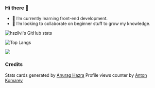 ### Hi there 👋

<!--
**hszilvi/hszilvi** is a ✨ _special_ ✨ repository because its `README.md` (this file) appears on your GitHub profile.

Here are some ideas to get you started: -->

- 🌱 I’m currently learning front-end development.
- 👯 I’m looking to collaborate on beginner stuff to grow my knowledge. 


![hszilvi's GitHub stats](https://github-readme-stats.vercel.app/api?username=hszilvi&show_icons=true&theme=radical)

![Top Langs](https://github-readme-stats.vercel.app/api/top-langs/?username=hszilvi&layout=compact)

<!--[![hszilvi's GitHub stats](https://github-readme-stats.vercel.app/api?username=hszilvi)](https://github.com/hszilvi/github-readme-stats) -->
![](https://komarev.com/ghpvc/?username=your-github-hszilvi&abbreviated=true)


### Credits
Stats cards generated by [Anurag Hazra](https://github.com/anuraghazra/github-readme-stats)
Profile views counter by [Anton Komarev](https://github.com/antonkomarev/github-profile-views-counter)

